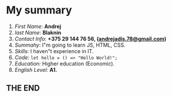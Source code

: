 # My summary

1. *First Name*: **Andrej**
2. *last Name*: **Blaknin**
3. *Contact Info*: **+375 29 144 76 56, (andrejadis.78@gmail.com)**
4. *Summahy*: I"m going to learn JS, HTML, CSS.
5. *Skills*: I haven"t experience in IT.
6. *Code:* `let hello = () => "Hello World!";`
7. *Education:* Higher education (Economic).
8. *English Level:* **A1.**

## THE END
